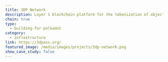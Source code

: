 ```yaml
---
title: 3DP Network
description: Layer 1 blockchain platform for the tokenization of objects.
chain: true
type:
  - building-for-polkadot
category:
  - infrastructure
link: https://3dpass.org/
featured_image: /media/images/projects/3dp-network.png
show_case_study: false
---
```

